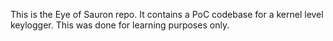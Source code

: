 This is the Eye of Sauron repo. It contains a PoC codebase for a kernel level keylogger. This was done for learning purposes only.

